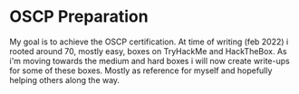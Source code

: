 # OSCP Preparation
My goal is to achieve the OSCP certification. At time of writing (feb 2022) i rooted around 70, mostly easy, boxes on TryHackMe and HackTheBox. As i'm moving towards the medium and hard boxes i will now create write-ups for some of these boxes. Mostly as reference for myself and hopefully helping others along the way.
